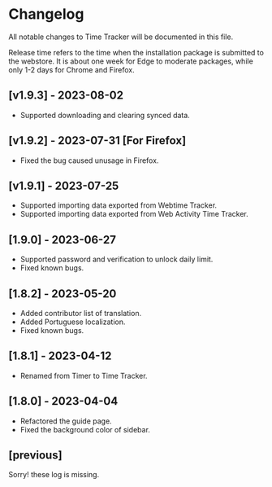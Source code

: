 # Changelog

All notable changes to Time Tracker will be documented in this file.

Release time refers to the time when the installation package is submitted to the webstore. It is about one week for Edge to moderate packages, while only 1-2 days for Chrome and Firefox.

## [v1.9.3] - 2023-08-02

- Supported downloading and clearing synced data.

## [v1.9.2] - 2023-07-31 [For Firefox]

- Fixed the bug caused unusage in Firefox.

## [v1.9.1] - 2023-07-25

- Supported importing data exported from Webtime Tracker.
- Supported importing data exported from Web Activity Time Tracker.

## [1.9.0] - 2023-06-27

- Supported password and verification to unlock daily limit.
- Fixed known bugs.

## [1.8.2] - 2023-05-20

- Added contributor list of translation.
- Added Portuguese localization.
- Fixed known bugs.

## [1.8.1] - 2023-04-12

- Renamed from Timer to Time Tracker.

## [1.8.0] - 2023-04-04

- Refactored the guide page.
- Fixed the background color of sidebar.

## [previous] 

Sorry! these log is missing.
